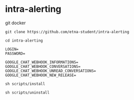 # intra-alerting

git
docker

```
git clone https://github.com/etna-student/intra-alerting

cd intra-alerting
```



```
LOGIN=
PASSWORD=

GOOGLE_CHAT_WEBHOOK_INFORMATIONS=
GOOGLE_CHAT_WEBHOOK_CONVERSATIONS=
GOOGLE_CHAT_WEBHOOK_UNREAD_CONVERSATIONS=
GOOGLE_CHAT_WEBHOOK_NEW_RELEASE=
```

```
sh scripts/install
```

```
sh scripts/uninstall
```

